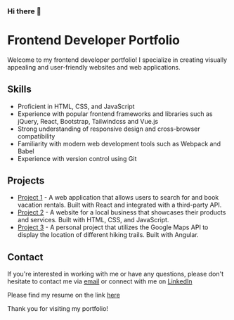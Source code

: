 ### Hi there 👋

<!--
**covstar/covstar** is a ✨ _special_ ✨ repository because its `README.md` (this file) appears on your GitHub profile.

Here are some ideas to get you started:

- 🔭 I’m currently working on ...
- 🌱 I’m currently learning ...
- 👯 I’m looking to collaborate on ...
- 🤔 I’m looking for help with ...
- 💬 Ask me about ...
- 📫 How to reach me: ...
- 😄 Pronouns: ...
- ⚡ Fun fact: ...
-->

# Frontend Developer Portfolio

Welcome to my frontend developer portfolio! I specialize in creating visually appealing and user-friendly websites and web applications.

## Skills
- Proficient in HTML, CSS, and JavaScript
- Experience with popular frontend frameworks and libraries such as jQuery, React, Bootstrap, Tailwindcss and Vue.js
- Strong understanding of responsive design and cross-browser compatibility
- Familiarity with modern web development tools such as Webpack and Babel
- Experience with version control using Git

## Projects
- [Project 1](https://github.com/username/project1) - A web application that allows users to search for and book vacation rentals. Built with React and integrated with a third-party API.
- [Project 2](https://github.com/username/project2) - A website for a local business that showcases their products and services. Built with HTML, CSS, and JavaScript.
- [Project 3](https://github.com/username/project3) - A personal project that utilizes the Google Maps API to display the location of different hiking trails. Built with Angular.

## Contact
If you're interested in working with me or have any questions, please don't hesitate to contact me via [email](mailto:myemail@example.com) or connect with me on [LinkedIn](https://www.linkedin.com/in/okechukwu-victor/)

Please find my resume on the link [here](https://drive.google.com/file/d/1S5Z5d5S5f5d5S5F5d5S5f5d5S5F5d5S5F/view?usp=sharing)

Thank you for visiting my portfolio!
